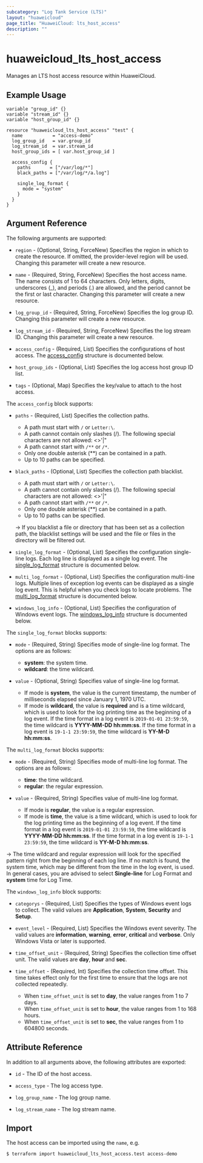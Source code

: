 ```yaml
---
subcategory: "Log Tank Service (LTS)"
layout: "huaweicloud"
page_title: "HuaweiCloud: lts_host_access"
description: ""
---
```


# huaweicloud_lts_host_access

Manages an LTS host access resource within HuaweiCloud.

## Example Usage

```hcl
variable "group_id" {}
variable "stream_id" {}
variable "host_group_id" {}

resource "huaweicloud_lts_host_access" "test" {
  name           = "access-demo"
  log_group_id   = var.group_id
  log_stream_id  = var.stream_id
  host_group_ids = [ var.host_group_id ]

  access_config {
    paths       = ["/var/log/*"]
    black_paths = ["/var/log/*/a.log"]

    single_log_format {
      mode = "system"
    }
  }
}
```

## Argument Reference

The following arguments are supported:

* `region` - (Optional, String, ForceNew) Specifies the region in which to create the resource.
  If omitted, the provider-level region will be used. Changing this parameter will create a new resource.

* `name` - (Required, String, ForceNew) Specifies the host access name. The name consists of 1 to 64 characters.
  Only letters, digits, underscores (_), and periods (.) are allowed, and the period cannot be the first or last character.
  Changing this parameter will create a new resource.

* `log_group_id` - (Required, String, ForceNew) Specifies the log group ID.
  Changing this parameter will create a new resource.

* `log_stream_id` - (Required, String, ForceNew) Specifies the log stream ID.
  Changing this parameter will create a new resource.

* `access_config` - (Required, List) Specifies the configurations of host access.
  The [access_config](#HostAccessConfigDeatil) structure is documented below.

* `host_group_ids` - (Optional, List) Specifies the log access host group ID list.

* `tags` - (Optional, Map) Specifies the key/value to attach to the host access.

<a name="HostAccessConfigDeatil"></a>
The `access_config` block supports:

* `paths` - (Required, List) Specifies the collection paths.

  + A path must start with `/` or `Letter:\`.
  + A path cannot contain only slashes (/). The following special characters are not allowed: <>'|"
  + A path cannot start with `/**` or `/*`.
  + Only one double asterisk (**) can be contained in a path.
  + Up to 10 paths can be specified.

* `black_paths` - (Optional, List) Specifies the collection path blacklist.

  + A path must start with `/` or `Letter:\`.
  + A path cannot contain only slashes (/). The following special characters are not allowed: <>'|"
  + A path cannot start with `/**` or `/*`.
  + Only one double asterisk (**) can be contained in a path.
  + Up to 10 paths can be specified.

  -> If you blacklist a file or directory that has been set as a collection path, the blacklist settings
    will be used and the file or files in the directory will be filtered out.

* `single_log_format` - (Optional, List) Specifies the configuration single-line logs. Each log line is displayed as a
  single log event. The [single_log_format](#HostAccessConfigSingleLogFormat) structure is documented below.

* `multi_log_format` - (Optional, List) Specifies the configuration multi-line logs. Multiple lines of exception log events
  can be displayed as a single log event. This is helpful when you check logs to locate problems.
  The [multi_log_format](#HostAccessConfigMultiLogFormat) structure is documented below.

* `windows_log_info` - (Optional, List) Specifies the configuration of Windows event logs.
  The [windows_log_info](#HostAccessConfigWindowsLogInfo) structure is documented below.

<a name="HostAccessConfigSingleLogFormat"></a>
The `single_log_format` blocks supports:

* `mode` - (Required, String) Specifies mode of single-line log format. The options are as follows:
  + **system**: the system time.
  + **wildcard**: the time wildcard.

* `value` - (Optional, String) Specifies value of single-line log format.
  + If mode is **system**, the value is the current timestamp, the number of milliseconds elapsed since January 1, 1970 UTC.
  + If mode is **wildcard**, the value is **required** and is a time wildcard, which is used to look for the log printing
    time as the beginning of a log event. If the time format in a log event is `2019-01-01 23:59:59`, the time wildcard is
    **YYYY-MM-DD hh:mm:ss**. If the time format in a log event is `19-1-1 23:59:59`, the time wildcard is **YY-M-D hh:mm:ss**.

<a name="HostAccessConfigMultiLogFormat"></a>
The `multi_log_format` blocks supports:

* `mode` - (Required, String) Specifies mode of multi-line log format. The options are as follows:
  + **time**: the time wildcard.
  + **regular**: the regular expression.

* `value` - (Required, String) Specifies value of multi-line log format.
  + If mode is **regular**, the value is a regular expression.
  + If mode is **time**, the value is a time wildcard, which is used to look for the log printing time as the beginning
    of a log event. If the time format in a log event is `2019-01-01 23:59:59`, the time wildcard is **YYYY-MM-DD hh:mm:ss**.
    If the time format in a log event is `19-1-1 23:59:59`, the time wildcard is **YY-M-D hh:mm:ss**.

-> The time wildcard and regular expression will look for the specified pattern right from the beginning of each log line.
  If no match is found, the system time, which may be different from the time in the log event, is used. In general cases,
  you are advised to select **Single-line** for Log Format and **system** time for Log Time.

<a name="HostAccessConfigWindowsLogInfo"></a>
The `windows_log_info` block supports:

* `categorys` - (Required, List) Specifies the types of Windows event logs to collect. The valid values are
  **Application**, **System**, **Security** and **Setup**.

* `event_level` - (Required, List) Specifies the Windows event severity. The valid values are **information**, **warning**,
   **error**, **critical** and **verbose**.  Only Windows Vista or later is supported.

* `time_offset_unit` - (Required, String) Specifies the collection time offset unit. The valid values are
  **day**, **hour** and **sec**.

* `time_offset` - (Required, Int) Specifies the collection time offset. This time takes effect only for the first
  time to ensure that the logs are not collected repeatedly.

  + When `time_offset_unit` is set to **day**, the value ranges from 1 to 7 days.
  + When `time_offset_unit` is set to **hour**, the value ranges from 1 to 168 hours.
  + When `time_offset_unit` is set to **sec**, the value ranges from 1 to 604800 seconds.

## Attribute Reference

In addition to all arguments above, the following attributes are exported:

* `id` - The ID of the host access.

* `access_type` - The log access type.

* `log_group_name` - The log group name.

* `log_stream_name` - The log stream name.

## Import

The host access can be imported using the `name`, e.g.

```bash
$ terraform import huaweicloud_lts_host_access.test access-demo
```
